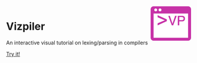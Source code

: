 <img src="assets/img/icon.png" alt="Vizpiler logo" title="Vizpiler" align="right" height="96" width="112"/>

# Vizpiler
An interactive visual tutorial on lexing/parsing in compilers

[Try it!](https://akashlevy.github.io/Vizpiler/)
